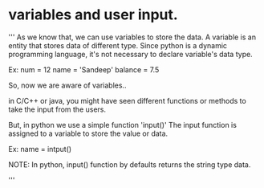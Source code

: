 # variables and user input.
''' 
As we know that, we can use variables to store the data.
A variable is an entity that stores data of different type.
Since python is a dynamic programming language, it's not necessary to declare variable's data type.

Ex:
num = 12
name = 'Sandeep'
balance = 7.5

So, now we are aware of variables..

in C/C++ or java, you might have seen different functions or methods to take the input from the users.

But, in python we use a simple function 'input()'
The input function is assigned to a variable to store the value or data.

Ex:
name = intput()

NOTE: In python, input() function by defaults returns the string type data.


'''